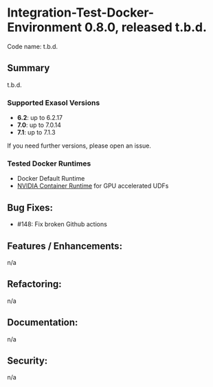 # Integration-Test-Docker-Environment 0.8.0, released t.b.d.

Code name: t.b.d.

## Summary

t.b.d.

### Supported Exasol Versions

* **6.2**: up to 6.2.17
* **7.0**: up to 7.0.14
* **7.1**: up to 7.1.3

If you need further versions, please open an issue.

### Tested Docker Runtimes

- Docker Default Runtime
- [NVIDIA Container Runtime](https://github.com/NVIDIA/nvidia-container-runtime) for GPU accelerated UDFs

## Bug Fixes:

 - #148: Fix broken Github actions

## Features / Enhancements:

n/a

## Refactoring:

n/a

## Documentation:

n/a

## Security:

n/a
